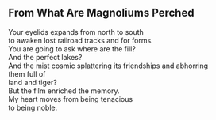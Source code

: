 From What Are Magnoliums Perched
--------------------------------
Your eyelids expands from north to south  
to awaken lost railroad tracks and for forms.  
You are going to ask where are the fill?  
And the perfect lakes?  
And the mist cosmic splattering its friendships and abhorring  
them full of  
land and tiger?  
But the film enriched the memory.  
My heart moves from being tenacious  
to being noble.  
